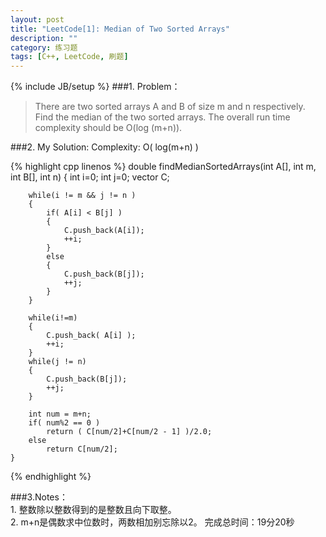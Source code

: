```yaml
---
layout: post
title: "LeetCode[1]: Median of Two Sorted Arrays"
description: ""
category: 练习题
tags: [C++, LeetCode, 刷题]
---
```

{% include JB/setup %}
###1. Problem：
<blockquote>
There are two sorted arrays A and B of size m and n respectively. Find the median of the two sorted arrays. The overall run time complexity should be O(log (m+n)).
</blockquote>
###2. My Solution:
Complexity: O( log(m+n) )  

{% highlight cpp linenos %}
double findMedianSortedArrays(int A[], int m, int B[], int n) {
        int i=0;
        int j=0;
        vector<int> C;
		
        while(i != m && j != n )
        {
            if( A[i] < B[j] )
            {
                C.push_back(A[i]);
                ++i;
            }
            else
            {
                C.push_back(B[j]);
                ++j;
            }
        }
		
        while(i!=m)
        {
            C.push_back( A[i] );
            ++i;
        }
        while(j != n)
        {
            C.push_back(B[j]);
            ++j;
        }
        
        int num = m+n;
        if( num%2 == 0 )
            return ( C[num/2]+C[num/2 - 1] )/2.0;
        else 
            return C[num/2];
    }

{% endhighlight %}

###3.Notes：  
		1. 整数除以整数得到的是整数且向下取整。    
		2. m+n是偶数求中位数时，两数相加别忘除以2。
完成总时间：19分20秒



